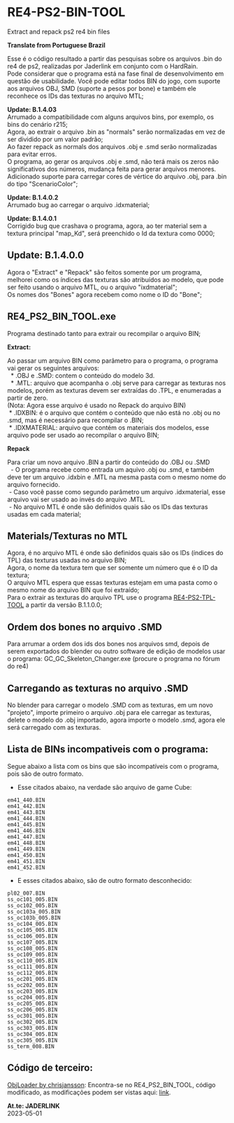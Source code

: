 # RE4-PS2-BIN-TOOL
Extract and repack ps2 re4 bin files

**Translate from Portuguese Brazil**

Esse é o código resultado a partir das pesquisas sobre os arquivos .bin do re4 de ps2, realizadas por Jaderlink em conjunto com o HardRain.
<br>Pode considerar que o programa está na fase final de desenvolvimento em questão de usabilidade. Você pode editar todos BIN do jogo, com suporte aos arquivos OBJ, SMD (suporte a pesos por bone) e também ele reconhece os IDs das texturas no arquivo MTL;

**Update: B.1.4.03**
<br> Arrumado a compatibilidade com alguns arquivos bins, por exemplo, os bins do cenário r215;
<br>Agora, ao extrair o arquivo .bin as "normals" serão normalizadas em vez de ser dividido por um valor padrão;
<br> Ao fazer repack as normals dos arquivos .obj e .smd serão normalizadas para evitar erros.
<br> O programa, ao gerar os arquivos .obj e .smd, não terá mais os zeros não significativos dos números, mudança feita para gerar arquivos menores.
<br> Adicionado suporte para carregar cores de vértice do arquivo .obj, para .bin do tipo "ScenarioColor";  

**Update: B.1.4.0.2**
<br>Arrumado bug ao carregar o arquivo .idxmaterial;

**Update: B.1.4.0.1**
<br>Corrigido bug que crashava o programa, agora, ao ter material sem a textura principal "map_Kd", será preenchido o Id da textura como 0000; 

## Update: B.1.4.0.0

Agora o "Extract" e "Repack" são feitos somente por um programa, melhorei como os índices das texturas são atribuídos ao modelo, que pode ser feito usando o arquivo MTL, ou o arquivo "ixdmaterial";
<br>Os nomes dos "Bones" agora recebem como nome o ID do "Bone";

## RE4_PS2_BIN_TOOL.exe

Programa destinado tanto para extrair ou recompilar o arquivo BIN;

**Extract:**

Ao passar um arquivo BIN como parâmetro para o programa, o programa vai gerar os seguintes arquivos:
<br>  * .OBJ e .SMD: contem o conteúdo do modelo 3d.
<br>  * .MTL: arquivo que acompanha o .obj serve para carregar as texturas nos modelos, porém as texturas devem ser extraídas do .TPL, e enumeradas a partir de zero.
<br>   (Nota: Agora esse arquivo é usado no Repack do arquivo BIN)
<br> * .IDXBIN: é o arquivo que contém o conteúdo que não está no .obj ou no .smd, mas é necessário para recompilar o .BIN;
<br> * .IDXMATERIAL: arquivo que contém os materiais dos modelos, esse arquivo pode ser usado ao recompilar o arquivo BIN;

 **Repack**

Para criar um novo arquivo .BIN a partir do conteúdo do .OBJ ou .SMD
<br>  - O programa recebe como entrada um aquivo .obj ou .smd, e também deve ter um arquivo .idxbin e .MTL na mesma pasta com o mesmo nome do arquivo fornecido.
<br> - Caso você passe como segundo parâmetro um arquivo .idxmaterial, esse arquivo vai ser usado ao invés do arquivo .MTL.
<br> - No arquivo MTL é onde são definidos quais são os IDs das texturas usadas em cada material;

 ## Materials/Texturas no MTL

Agora, é no arquivo MTL é onde são definidos quais são os IDs (índices do TPL) das texturas usadas no arquivo BIN;
<br>Agora, o nome da textura tem que ser somente um número que é o ID da textura;
<br>O arquivo MTL espera que essas texturas estejam em uma pasta como o mesmo nome do arquivo BIN que foi extraído;
<br>Para o extrair as texturas do arquivo TPL use o programa [RE4-PS2-TPL-TOOL](https://github.com/JADERLINK/RE4-PS2-TPL-TOOL) a partir da versão B.1.1.0.0;


## Ordem dos bones no arquivo .SMD

Para arrumar a ordem dos ids dos bones nos arquivos smd, depois de serem exportados do blender ou outro software de edição de modelos usar o programa: GC_GC_Skeleton_Changer.exe (procure o programa no fórum do re4)

## Carregando as texturas no arquivo .SMD

No blender para carregar o modelo .SMD com as texturas, em um novo "projeto", importe primeiro o arquivo .obj para ele carregar as texturas, delete o modelo do .obj importado, agora importe o modelo .smd, agora ele será carregado com as texturas.

## Lista de BINs incompativeis com o programa:

Segue abaixo a lista com os bins que são incompatíveis com o programa, pois são de outro formato.

* Esse citados abaixo, na verdade são arquivo de game Cube:

```
em41_440.BIN
em41_442.BIN
em41_443.BIN
em41_444.BIN
em41_445.BIN
em41_446.BIN
em41_447.BIN
em41_448.BIN
em41_449.BIN
em41_450.BIN
em41_451.BIN
em41_452.BIN
```
* E esses citados abaixo, são de outro formato desconhecido:
```
pl02_007.BIN
ss_oc101_005.BIN
ss_oc102_005.BIN
ss_oc103a_005.BIN
ss_oc103b_005.BIN
ss_oc104_005.BIN
ss_oc105_005.BIN
ss_oc106_005.BIN
ss_oc107_005.BIN
ss_oc108_005.BIN
ss_oc109_005.BIN
ss_oc110_005.BIN
ss_oc111_005.BIN
ss_oc112_005.BIN
ss_oc201_005.BIN
ss_oc202_005.BIN
ss_oc203_005.BIN
ss_oc204_005.BIN
ss_oc205_005.BIN
ss_oc206_005.BIN
ss_oc301_005.BIN
ss_oc302_005.BIN
ss_oc303_005.BIN
ss_oc304_005.BIN
ss_oc305_005.BIN
ss_term_008.BIN
```

## Código de terceiro:

[ObjLoader by chrisjansson](https://github.com/chrisjansson/ObjLoader):
Encontra-se no RE4_PS2_BIN_TOOL, código modificado, as modificações podem ser vistas aqui: [link](https://github.com/JADERLINK/ObjLoader).

**At.te: JADERLINK**
<br>2023-05-01